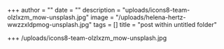 +++
author = ""
date = ""
description = "uploads/icons8-team-olzlxzm_mow-unsplash.jpg"
image = "/uploads/helena-hertz-wwzzxldpmog-unsplash.jpg"
tags = []
title = "post within untitled folder"

+++
/uploads/icons8-team-olzlxzm_mow-unsplash.jpg